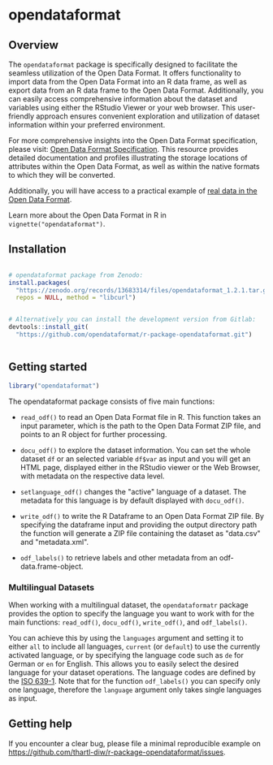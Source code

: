 # opendataformat 

## Overview

The `opendataformat` package is specifically designed to facilitate the seamless utilization of the Open Data Format. 
It offers functionality to import data from the Open Data Format into an R data frame, as well as export data from an R data frame to the Open Data Format. 
Additionally, you can easily access comprehensive information about the dataset and variables using either the RStudio Viewer or your web browser. 
This user-friendly approach ensures convenient exploration and utilization of dataset information within your preferred environment.

For more comprehensive insights into the Open Data Format specification, please visit: [Open Data Format Specification](https://git.soep.de/opendata/specification). 
This resource provides detailed documentation and profiles illustrating the storage locations of attributes within the Open Data Format, as well as within the native formats to which they will be converted.

Additionally, you will have access to a practical example of [real data in the Open Data Format](https://git.soep.de/opendata/open-data-package).

Learn more about the Open Data Format in R in `vignette("opendataformat")`.

## Installation

``` r

# opendataformat package from Zenodo:
install.packages(
  "https://zenodo.org/records/13683314/files/opendataformat_1.2.1.tar.gz",
  repos = NULL, method = "libcurl")


# Alternatively you can install the development version from Gitlab:
devtools::install_git(
  "https://github.com/opendataformat/r-package-opendataformat.git")



```

## Getting started

``` r
library("opendataformat")
```

The opendataformat package consists of five main functions:

- `read_odf()` to read an Open Data Format file in R. This function takes an input parameter, which is the path to the Open Data Format ZIP file, and points to an R object for further processing.

- `docu_odf()` to explore the dataset information. You can set the whole dataset `df` or an selected variable `df$var` as input and you will get an HTML page, displayed either in the RStudio viewer or the Web Browser, with metadata on the respective data level. 

- `setlanguage_odf()` changes the "active" language of a dataset. The metadata for this language is by default displayed with `docu_odf()`.

- `write_odf()` to write the R Dataframe to an Open Data Format ZIP file. By specifying the dataframe input and providing the output directory path the function will generate a ZIP file containing the dataset as "data.csv" and "metadata.xml".

- `odf_labels()` to retrieve labels and other metadata from an odf-data.frame-object.

### Multilingual Datasets

When working with a multilingual dataset, the `opendataformatr` package provides the option to specify the language you want to work with for the main functions: `read_odf()`, `docu_odf()`, `write_odf()`, and `odf_labels()`.
 
You can achieve this by using the `languages` argument and setting it to either 
`all` to include all languages, `current` (or `default`) to use the currently activated language, or by specifying the language code such as `de` for German or `en` for English. 
This allows you to easily select the desired language for your dataset operations.
The language codes are defined by the [ISO 639-1](https://de.wikipedia.org/wiki/Liste_der_ISO-639-1-Codes).
Note that for the function `odf_labels()` you can specify only one language, therefore the `language` argument only takes single languages as input.


## Getting help

If you encounter a clear bug, please file a minimal reproducible example
on https://github.com/thartl-diw/r-package-opendataformat/issues. 

